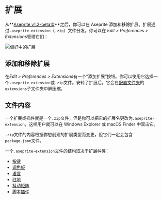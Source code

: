 # 扩展

从**[Aseprite v1.2-beta10](https://www.aseprite.org/release-notes/#aseprite-v1-2-beta10)**之后，你可以在 Aseprite 添加和移除扩展。扩展通过`.aseprite-extension`（`.zip`）文件分发，你可以在 *Edit > Preferences > Extensions*管理它们：

![偏好中的扩展](extensions/extensions.png)

## 添加和移除扩展

在*Edit > Preferences > Extensions*有一个“添加扩展”按钮。你可以使用它选择一个`.aseprite-extension`或`.zip`文件。安转了扩展后，它会在[配置文件夹](preferences-folder.md)的`extensions`子文件夹中解压缩。

## 文件内容

一个扩展或插件就是一个`.zip`文件，但是你可以把它的扩展名更改为`.aseprite-extension`，这样用户就可以在 Windows Explorer 或 macOS Finder 中双击它。

`.zip`文件的内容根据你想创建的扩展类型而变更，但它们一定会包含`package.json`文件。

一个`.aseprite-extension`文件的结构取决于扩展种类：

- [按键](extensions/keys.md)
- [调色板](extensions/palettes.md)
- [语言](extensions/languages.md)
- [驻地](extensions/themes.md)
- [抖动矩阵](extensions/dithering-matrices.md)
- [脚本插件](https://github.com/aseprite/api/blob/master/api/plugin.md#plugin)
